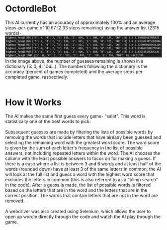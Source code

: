 # OctordleBot
This AI currently has an accuracy of approximately 100% and an average steps-per-game of 10.67 (2.33 steps remaining) using the answer list (2315 words)-
<br>
![Accuracy](data.JPG)
<br>
In the image above, the number of guesses remaining is shown in a dictionary (5: 0, 4: 106...).
The numbers following the dictionary is the accuracy (percent of games completed) and the average steps per completed game, respectively.
<br>
<br>
# How it Works
The AI makes the same first guess every game- "salet". This word is statistically one of the best words to pick.
<br><br>
Subsequent guesses are made by filtering the lists of possible words by removing the words that include letters that have already been guessed and selecting the remaining word with the greatest word score. The word score is given by the sum of each letter's frequency in the list of possible answers, not including repeated letters within the word. The AI chooses the column with the least possible answers to focus on for making a guess. If there is a case where a list is between 3 and 6 words and at least half of the words (rounded down) have at least 3 of the same letters in common, the AI will look at the full list and guess a word with the highest word score that excludes the letters in common (this is also referred to as a "blimp search" in the code). After a guess is made, the list of possible words is filtered based on the letters that are in the word and the letters that are in the correct position. The words that contain letters that are not in the word are removed.
<br><br>
A webdriver was also created using Selenium, which allows the user to open up wordle directly through the code and watch the AI play through the game.
